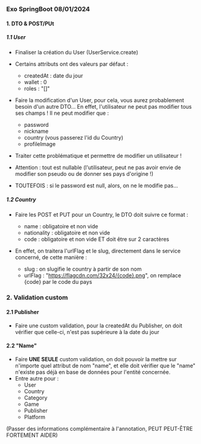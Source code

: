 
### Exo SpringBoot 08/01/2024


#### 1. DTO & POST/PUt


##### 1.1 User


- Finaliser la création du User (UserService.create)
- Certains attributs ont des valeurs par défaut :
  - createdAt : date du jour
  - wallet : 0
  - roles : "[]"


- Faire la modification d'un User, pour cela, vous aurez probablement besoin d'un autre DTO... En effet, l'utilisateur ne peut pas modifier tous ses champs ! Il ne peut modifier que :
  - password
  - nickname
  - country (vous passerez l'id du Country)
  - profileImage
- Traiter cette problématique et permettre de modifier un utilisateur !
- Attention : tout est nullable (l'utilisateur, peut ne pas avoir envie de modifier son pseudo ou de donner ses pays d'origine !)
- TOUTEFOIS : si le password est null, alors, on ne le modifie pas...



##### 1.2 Country


- Faire les POST et PUT pour un Country, le DTO doit suivre ce format :
  - name : obligatoire et non vide
  - nationality : obligatoire et non vide
  - code : obligatoire et non vide ET doit être sur 2 caractères

- En effet, on traitera l'urlFlag et le slug, directement dans le service concerné, de cette manière :
  - slug : on slugifie le country à partir de son nom
  - urlFlag : "https://flagcdn.com/32x24/{code}.png", on remplace {code} par le code du pays
  

### 2. Validation custom


#### 2.1 Publisher


- Faire une custom validation, pour la createdAt du Publisher, on doit vérifier que celle-ci, n'est pas supérieure à la date du jour


#### 2.2 "Name"


- Faire **UNE SEULE** custom validation, on doit pouvoir la mettre sur n'importe quel attribut de nom "name", et elle doit vérifier que le "name" n'existe pas déjà en base de données pour l'entité concernée.
- Entre autre pour :
  - User
  - Country
  - Category
  - Game
  - Publisher
  - Platform


(Passer des informations complémentaire à l'annotation, PEUT PEUT-ÊTRE FORTEMENT AIDER)



